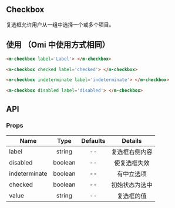 ## Checkbox

复选框允许用户从一组中选择一个或多个项目。

## 使用 （Omi 中使用方式相同）

```html
<m-checkbox label='Label'> </m-checkbox>

<m-checkbox checked label='checked'> </m-checkbox>

<m-checkbox indeterminate label='indeterminate'> </m-checkbox>

<m-checkbox disabled label='disabled'> </m-checkbox>
```

## API

### Props

|  **Name**  | **Type**        | **Defaults**  | **Details**  |
| ------------- |:-------------:|:-----:|:-------------:|
| label | string | -- | 复选框右侧内容 |
| disabled | boolean | -- | 使复选框失效 |
| indeterminate | boolean | -- | 有中立选项 |
| checked | boolean | -- | 初始状态为选中 |
| value | string | -- | 复选框的值 |
